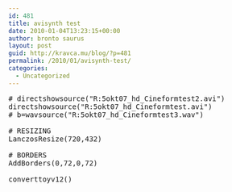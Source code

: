 ```yaml
---
id: 481
title: avisynth test
date: 2010-01-04T13:23:15+00:00
author: bronto saurus
layout: post
guid: http://kravca.mu/blog/?p=481
permalink: /2010/01/avisynth-test/
categories:
  - Uncategorized
---
```

<pre lang="avisynth" line="1"># directshowsource("R:5okt07_hd_Cineformtest2.avi")
directshowsource("R:5okt07_hd_Cineformtest.avi")
# b=wavsource("R:5okt07_hd_Cineformtest3.wav")

# RESIZING
LanczosResize(720,432)

# BORDERS
AddBorders(0,72,0,72)

converttoyv12()
</pre>